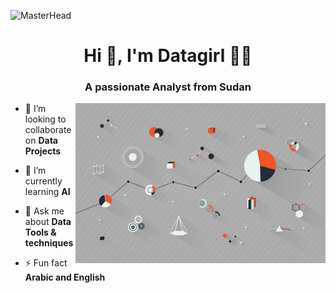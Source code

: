 ![MasterHead](https://thumbs.gfycat.com/BetterHandmadeGull-size_restricted.gif)
<h1 align="center">Hi 👋, I'm Datagirl 👨‍💻​</h1>
<h3 align="center">A passionate Analyst from Sudan</h3>
<img align="right" alt="Coding" width="400" src="https://github.com/Somia-Abdelsater/Somia-Abdelsater/blob/main/analysis-analytics-analyzing-annual.jpg">



- 👯 I’m looking to collaborate on **Data Projects**

- 🤝 I’m currently learning **AI**

- 💬 Ask me about **Data Tools & techniques**

- ⚡ Fun fact **Arabic and English**


